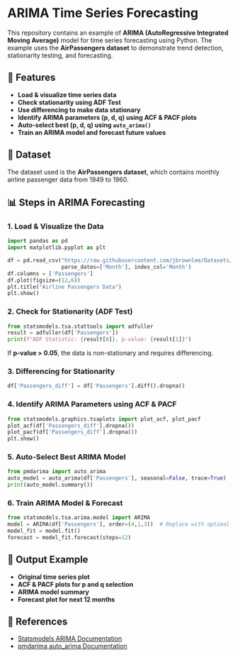 # ARIMA Time Series Forecasting

This repository contains an example of **ARIMA (AutoRegressive Integrated Moving Average)** model for time series forecasting using Python. The example uses the **AirPassengers dataset** to demonstrate trend detection, stationarity testing, and forecasting.

## 📌 Features
- **Load & visualize time series data**
- **Check stationarity using ADF Test**
- **Use differencing to make data stationary**
- **Identify ARIMA parameters (p, d, q) using ACF & PACF plots**
- **Auto-select best (p, d, q) using `auto_arima()`**
- **Train an ARIMA model and forecast future values**

## 📜 Dataset
The dataset used is the **AirPassengers dataset**, which contains monthly airline passenger data from 1949 to 1960.

## 📊 Steps in ARIMA Forecasting
### **1. Load & Visualize the Data**
```python
import pandas as pd
import matplotlib.pyplot as plt

df = pd.read_csv("https://raw.githubusercontent.com/jbrownlee/Datasets/master/airline-passengers.csv",
                 parse_dates=['Month'], index_col='Month')
df.columns = ['Passengers']
df.plot(figsize=(12,6))
plt.title("Airline Passengers Data")
plt.show()
```

### **2. Check for Stationarity (ADF Test)**
```python
from statsmodels.tsa.stattools import adfuller
result = adfuller(df['Passengers'])
print(f"ADF Statistic: {result[0]}, p-value: {result[1]}")
```
If **p-value > 0.05**, the data is non-stationary and requires differencing.

### **3. Differencing for Stationarity**
```python
df['Passengers_diff'] = df['Passengers'].diff().dropna()
```

### **4. Identify ARIMA Parameters using ACF & PACF**
```python
from statsmodels.graphics.tsaplots import plot_acf, plot_pacf
plot_acf(df['Passengers_diff'].dropna())
plot_pacf(df['Passengers_diff'].dropna())
plt.show()
```

### **5. Auto-Select Best ARIMA Model**
```python
from pmdarima import auto_arima
auto_model = auto_arima(df['Passengers'], seasonal=False, trace=True)
print(auto_model.summary())
```

### **6. Train ARIMA Model & Forecast**
```python
from statsmodels.tsa.arima.model import ARIMA
model = ARIMA(df['Passengers'], order=(4,1,3))  # Replace with optimal (p,d,q)
model_fit = model.fit()
forecast = model_fit.forecast(steps=12)
```

## 📌 Output Example
- **Original time series plot**
- **ACF & PACF plots for p and q selection**
- **ARIMA model summary**
- **Forecast plot for next 12 months**

## 📖 References
- [Statsmodels ARIMA Documentation](https://www.statsmodels.org/stable/generated/statsmodels.tsa.arima.model.ARIMA.html)
- [pmdarima auto_arima Documentation](https://alkaline-ml.com/pmdarima/)

